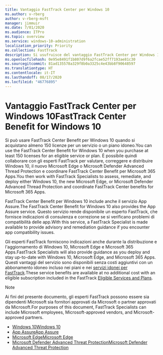 ```yaml
---
title: Vantaggio FastTrack Center per Windows 10
ms.author: v-rberg
author: v-rberg-msft
manager: jimmuir
ms.date: 7/01/2020
ms.audience: ITPro
ms.topic: overview
ms.service: windows-10-administration
localization_priority: Priority
ms.collection: FastTrack
description: Si usufruisce del vantaggio FastTrack Center per Windows 10 quando si acquistano * almeno* 150 licenze per un servizio o piano idoneo.
ms.openlocfilehash: 0e95e8491f1b807d9f6a2fcae52ff7193ae81c30
ms.sourcegitcommit: 81ad135578a329f8b0a3325c4e43bb8f90648597
ms.translationtype: HT
ms.contentlocale: it-IT
ms.lasthandoff: 08/17/2020
ms.locfileid: "46776895"
---
```

# <a name="fasttrack-center-benefit-for-windows-10"></a><span data-ttu-id="ddc2d-103">Vantaggio FastTrack Center per Windows 10</span><span class="sxs-lookup"><span data-stu-id="ddc2d-103">FastTrack Center Benefit for Windows 10</span></span>

<span data-ttu-id="ddc2d-104">Si può usare FastTrack Center Benefit per Windows 10 quando si acquistano almeno 150 licenze per un servizio o un piano idoneo.</span><span class="sxs-lookup"><span data-stu-id="ddc2d-104">You can use the FastTrack Center Benefit for Windows 10 when you purchase at least 150 licenses for an eligible service or plan.</span></span> <span data-ttu-id="ddc2d-105">È possibile quindi collaborare con gli esperti FastTrack per valutare, correggere e distribuire Windows 10, il nuovo Microsoft Edge o Microsoft Defender Advanced Thread Protection e coordinare FastTrack Center Benefit per Microsoft 365 Apps.</span><span class="sxs-lookup"><span data-stu-id="ddc2d-105">You then work with FastTrack Specialists to assess, remediate, and deploy either Windows 10, the new Microsoft Edge, or Microsoft Defender Advanced Thread Protection and coordinate FastTrack Center benefits for Microsoft 365 Apps.</span></span> 

<span data-ttu-id="ddc2d-106">FastTrack Center Benefit per Windows 10 include anche il servizio App Assure.</span><span class="sxs-lookup"><span data-stu-id="ddc2d-106">The FastTrack Center Benefit for Windows 10 also provides the App Assure service.</span></span> <span data-ttu-id="ddc2d-107">Questo servizio rende disponibile un esperto FastTrack, che fornisce indicazioni di consulenza e correzione se si verificano problemi di compatibilità delle app.</span><span class="sxs-lookup"><span data-stu-id="ddc2d-107">With this service, a FastTrack Specialist is made available to provide advisory and remediation guidance if you encounter app compatibility issues.</span></span> 

<span data-ttu-id="ddc2d-108">Gli esperti FastTrack forniscono indicazioni anche durante la distribuzione e l'aggiornamento di Windows 10, Microsoft Edge e Microsoft 365 Apps.</span><span class="sxs-lookup"><span data-stu-id="ddc2d-108">FastTrack Specialists will also provide guidance as you deploy and stay up-to-date with Windows 10, Microsoft Edge, and Microsoft 365 Apps.</span></span> <span data-ttu-id="ddc2d-109">Questi vantaggi del servizio sono disponibili senza costi aggiuntivi con un abbonamento idoneo incluso nei piani e nei [servizi idonei per FastTrack](M365-eligible-services-and-plans.md).</span><span class="sxs-lookup"><span data-stu-id="ddc2d-109">These service benefits are available at no additional cost with an eligible subscription included in the FastTrack [Eligible Services and Plans](M365-eligible-services-and-plans.md).</span></span>
  
> [!NOTE]
> <span data-ttu-id="ddc2d-110">Ai fini del presente documento, gli esperti FastTrack possono essere sia dipendenti Microsoft sia fornitori approvati da Microsoft o partner approvati da Microsoft.</span><span class="sxs-lookup"><span data-stu-id="ddc2d-110">For purposes of this document, FastTrack Specialists can include Microsoft employees, Microsoft-approved vendors, and Microsoft-approved partners.</span></span> 
    
- [<span data-ttu-id="ddc2d-111">Windows 10</span><span class="sxs-lookup"><span data-stu-id="ddc2d-111">Windows 10</span></span>](Win-10-windows-10.md)
- [<span data-ttu-id="ddc2d-112">App Assure</span><span class="sxs-lookup"><span data-stu-id="ddc2d-112">App Assure</span></span>](Win-10-app-assure.md)
- [<span data-ttu-id="ddc2d-113">Microsoft Edge</span><span class="sxs-lookup"><span data-stu-id="ddc2d-113">Microsoft Edge</span></span>](Win-10-microsoft-edge.md)
- [<span data-ttu-id="ddc2d-114">Microsoft Defender Advanced Threat Protection</span><span class="sxs-lookup"><span data-stu-id="ddc2d-114">Microsoft Defender Advanced Threat Protection</span></span>](Win-10-microsoft-defender-atp.md)

